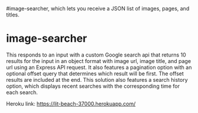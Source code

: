 #image-searcher, which lets you receive a JSON list of images, pages, and titles.
# image-searcher

This responds to an input with a custom Google search api that returns 10 results for the input in an object format with image url, image title, and page url using an Express API request.  It also features a pagination option with an optional offset query that determines which result will be first.  The offset results are included at the end.  This solution also features a search history option, which displays recent searches with the corresponding time for each search.

Heroku link:
https://lit-beach-37000.herokuapp.com/
